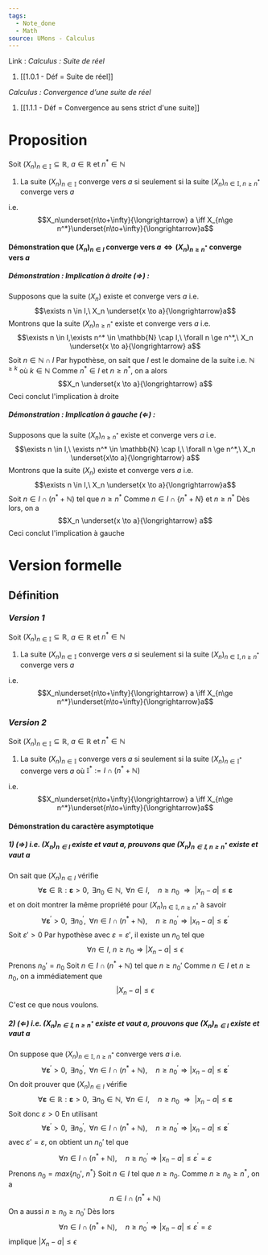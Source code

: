 ```yaml
---
tags:
  - Note_done
  - Math
source: UMons - Calculus
---
```


Link :
_Calculus : Suite de réel_
1. [[1.0.1 - Déf = Suite de réel]]

_Calculus : Convergence d’une suite de réel_
1. [[1.1.1 - Déf = Convergence au sens strict d'une suite]]

# Proposition 
Soit $(X_n)_{n \in \mathbb{I}} \subseteq \mathbb{R}$, $a \in \mathbb{R}$  et $n^* \in \mathbb{N}$ 
1. La suite $(X_n)_{n \in \mathbb{I}}$ converge vers $a$ si seulement si la suite $(X_n)_{n\in\mathbb{I},\ n\ge n^*}$ converge vers $a$ 

i.e. $$X_n\underset{n\to+\infty}{\longrightarrow} a \iff X_{n\ge n^*}\underset{n\to+\infty}{\longrightarrow}a$$

#### Démonstration que $(X_n)_{n \in I}\ \text{converge vers}\ a \Leftrightarrow (X_n)_{n \ge n^*}\ \text{converge vers}\ a$
##### Démonstration : _Implication à droite ($\Rightarrow$)_ :
Supposons que la suite $(X_n)$ existe et converge vers $a$ i.e. $$\exists n \in I,\ X_n \underset{x \to a}{\longrightarrow}a$$ 
Montrons que la suite $(X_n)_{n \ge n^*}$ existe et converge vers $a$ i.e. $$\exists n \in I,\exists n^* \in \mathbb{N} \cap I,\ \forall n \ge n^*,\ X_n \underset{x \to a}{\longrightarrow} a$$
Soit $n \in \mathbb{N} \cap I$
Par hypothèse, on sait que $I$ est le domaine de la suite i.e. $\mathbb{N}^{\ge k}$ où $k \in \mathbb{N}$ 
Comme $n^* \in I$ et $n \ge n^*$, on a alors $$X_n \underset{x \to a}{\longrightarrow} a$$
Ceci conclut l'implication à droite

##### Démonstration : _Implication à gauche $(\Leftarrow)$_ :
Supposons que la suite $(X_n)_{n \ge n^*}$ existe et converge vers $a$ i.e. $$\exists n \in I,\ \exists n^* \in \mathbb{N} \cap I,\ \forall n \ge n^*,\ X_n \underset{x\to a}{\longrightarrow} a$$ 
Montrons que la suite $(X_n)$ existe et converge vers $a$ i.e. $$\exists n \in I,\ X_n \underset{x \to a}{\longrightarrow}a$$ 
Soit $n \in I \cap (n^* + \mathbb{N})$ tel que $n \ge n^*$ 
Comme $n \in I \cap \{n^* + N\}$ et $n \ge n^*$ 
Dès lors, on a $$X_n \underset{x \to a}{\longrightarrow} a$$ 
Ceci conclut l'implication à gauche 

# Version formelle
## Définition
### _Version 1_ 
Soit $(X_n)_{n \in \mathbb{I}} \subseteq \mathbb{R}$, $a \in \mathbb{R}$  et $n^* \in \mathbb{N}$ 
1. La suite $(X_n)_{n \in \mathbb{I}}$ converge vers $a$ si seulement si la suite $(X_n)_{n\in\mathbb{I},n\ge n^*}$ converge vers $a$ 

i.e. $$X_n\underset{n\to+\infty}{\longrightarrow} a \iff X_{n\ge n^*}\underset{n\to+\infty}{\longrightarrow}a$$ 

### _Version 2_ 
Soit $(X_n)_{n \in \mathbb{I}} \subseteq \mathbb{R}$, $a \in \mathbb{R}$  et $n^* \in \mathbb{N}$ 
1. La suite $(X_n)_{n \in \mathbb{I}}$ converge vers $a$ si seulement si la suite $(X_n)_{n \in\mathbb{I^*}}$ converge vers $a$ où $\mathbb{I^*} := I \cap (n^* +\mathbb{N})$

i.e. $$X_n\underset{n\to+\infty}{\longrightarrow} a \iff X_{n\ge n^*}\underset{n\to+\infty}{\longrightarrow}a$$

#### Démonstration du caractère asymptotique
##### 1) $(\Rightarrow)$ i.e. $(X_n)_{n \in I}$  existe et vaut $a$, prouvons que $(X_n)_{n \in \mathbb{I},\ n \ge n^*}$ existe et vaut $a$
On sait que $(X_n)_{n \in I}$ vérifie $$\forall\boldsymbol{\varepsilon}\in\mathbb{R}:\boldsymbol{\varepsilon}>0,\mathrm{~}\exists n_0\in\mathbb{N},\mathrm{~}\forall n\in I,\quad n\geqslant n_0\mathrm{~}\Rightarrow\mathrm{~}|x_n-a|\leqslant\boldsymbol{\varepsilon}$$ et on doit montrer la même propriété pour  $(X_n)_{n \in \mathbb{I},\ n \ge n^*}$ à savoir $$\forall\boldsymbol{\varepsilon}^{\prime}>0,\mathrm{~}\exists n_0^{\prime},\mathrm{~}\forall n\in I\cap(n^*+\mathbb{N}),\quad n\geqslant n_0^{\prime}\Rightarrow|x_n-a|\leqslant\boldsymbol{\varepsilon}^{\prime}$$
Soit $\varepsilon' > 0$ 
Par hypothèse avec $\varepsilon = \varepsilon'$, il existe un $n_0$ tel que $$\forall n \in I,\ n \ge n_0 \Rightarrow |X_n - a| \le \epsilon$$
Prenons $n_0' = n_0$ 
Soit $n \in I \cap (n^* + \mathbb{N})$ tel que $n \ge n_0'$
Comme $n \in I$ et $n \ge n_0$, on a immédiatement que $$|X_n - a| \le \epsilon$$
C'est ce que nous voulons.

##### 2) $(\Leftarrow)$ i.e. $(X_n)_{n \in \mathbb{I},\ n \ge n^*}$ existe et vaut $a$, prouvons que $(X_n)_{n \in I}$ existe et vaut $a$ 
On suppose que $(X_n)_{n \in \mathbb{I},\ n \ge n^*}$ converge vers $a$ i.e. $$\forall\boldsymbol{\varepsilon}^{\prime}>0,\mathrm{~}\exists n_0^{\prime},\mathrm{~}\forall n\in I\cap(n^*+\mathbb{N}),\quad n\geqslant n_0^{\prime}\Rightarrow|x_n-a|\leqslant\boldsymbol{\varepsilon}^{\prime}$$
On doit prouver que $(X_n)_{n \in I}$ vérifie $$\forall\boldsymbol{\varepsilon}\in\mathbb{R}:\boldsymbol{\varepsilon}>0,\mathrm{~}\exists n_0\in\mathbb{N},\mathrm{~}\forall n\in I,\quad n\geqslant n_0\mathrm{~}\Rightarrow\mathrm{~}|x_n-a|\leqslant\boldsymbol{\varepsilon}$$ 
Soit donc $\varepsilon > 0$ 
En utilisant $$\forall\boldsymbol{\varepsilon}^{\prime}>0,\mathrm{~}\exists n_0^{\prime},\mathrm{~}\forall n\in I\cap(n^*+\mathbb{N}),\quad n\geqslant n_0^{\prime}\Rightarrow|x_n-a|\leqslant\boldsymbol{\varepsilon}^{\prime}$$ avec $\varepsilon' = \varepsilon$, on obtient un $n_0'$ tel que $$\forall n\in I\cap(n^*+\mathbb{N}),\quad n\geqslant n_0^{\prime}\Rightarrow|x_n-a|\leqslant\varepsilon^{\prime}=\varepsilon $$ 
Prenons $n_0 = max\{ n_0',\ n^*\}$
Soit $n \in I$ tel que $n \ge n_0$.
Comme $n \ge n_0 \ge n^*$, on a $$n \in I \cap (n^* + \mathbb{N})$$
On a aussi $n \ge n_0 \ge n_0'$
Dès lors $$\forall n\in I\cap(n^*+\mathbb{N}),\quad n\geqslant n_0^{\prime}\Rightarrow|x_n-a|\leqslant\varepsilon^{\prime}=\varepsilon$$ implique $|X_n - a| \le \epsilon$  
